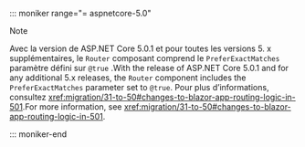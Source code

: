 ::: moniker range="= aspnetcore-5.0"

> [!NOTE]
> <span data-ttu-id="b3259-101">Avec la version de ASP.NET Core 5.0.1 et pour toutes les versions 5. x supplémentaires, le `Router` composant comprend le `PreferExactMatches` paramètre défini sur `@true` .</span><span class="sxs-lookup"><span data-stu-id="b3259-101">With the release of ASP.NET Core 5.0.1 and for any additional 5.x releases, the `Router` component includes the `PreferExactMatches` parameter set to `@true`.</span></span> <span data-ttu-id="b3259-102">Pour plus d’informations, consultez <xref:migration/31-to-50#changes-to-blazor-app-routing-logic-in-501>.</span><span class="sxs-lookup"><span data-stu-id="b3259-102">For more information, see <xref:migration/31-to-50#changes-to-blazor-app-routing-logic-in-501>.</span></span>

::: moniker-end

